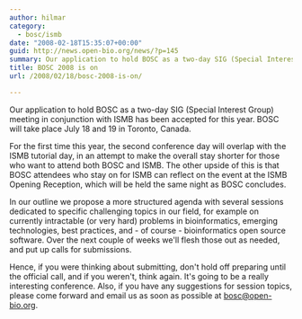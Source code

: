 ```yaml
---
author: hilmar
category:
  - bosc/ismb
date: "2008-02-18T15:35:07+00:00"
guid: http://news.open-bio.org/news/?p=145
summary: Our application to hold BOSC as a two-day SIG (Special Interest Group) meeting in conjunction with ISMB has been accepted for this year. BOSC will take place July 18 and 19 in Toronto, Canada.
title: BOSC 2008 is on
url: /2008/02/18/bosc-2008-is-on/

---
```

Our application to hold BOSC as a two-day SIG (Special Interest Group) meeting in conjunction with ISMB has been accepted for this year. BOSC will take place July 18 and 19 in Toronto, Canada.

For the first time this year, the second conference day will overlap with the ISMB tutorial day, in an attempt to make the overall stay shorter for those who want to attend both BOSC and ISMB. The other upside of this is that BOSC attendees who stay on for ISMB can reflect on the event at the ISMB Opening Reception, which will be held the same night as BOSC concludes.

In our outline we propose a more structured agenda with several sessions dedicated to specific challenging topics in our field, for example on currently intractable (or very hard) problems in bioinformatics, emerging technologies, best practices, and - of course - bioinformatics open source software. Over the next couple of weeks we'll flesh those out as needed, and put up calls for submissions.

Hence, if you were thinking about submitting, don't hold off preparing until the official call, and if you weren't, think again. It's going to be a really interesting conference. Also, if you have any suggestions for session topics, please come forward and email us as soon as possible at bosc@open-bio.org.
